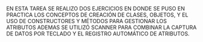 EN ESTA TAREA SE REALIZO DOS EJERCICIOS EN DONDE SE PUSO EN PRACTICA LOS CONCEPTOS DE CREACIÓN DE CLASES, OBJETOS, Y EL USO DE CONSTRUCTORES Y MÉTODOS PARA GESTIONAR LOS ATRIBUTOS ADEMAS SE UTILIZÓ SCANNER PARA COMBINAR LA CAPTURA DE DATOS POR TECLADO Y EL REGISTRO AUTOMÁTICO DE ATRIBUTOS.





